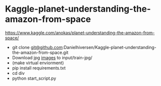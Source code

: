 # Kaggle-planet-understanding-the-amazon-from-space
https://www.kaggle.com/anokas/planet-understanding-the-amazon-from-space/


* git clone git@github.com:Danielhiversen/Kaggle-planet-understanding-the-amazon-from-space.git
* Download jpg [images](https://www.kaggle.com/c/planet-understanding-the-amazon-from-space/download/train-jpg.tar.7z) to input/train-jpg/
* (make virtual enviorment)
* pip install requirements.txt
* cd div
* python start_script.py 
